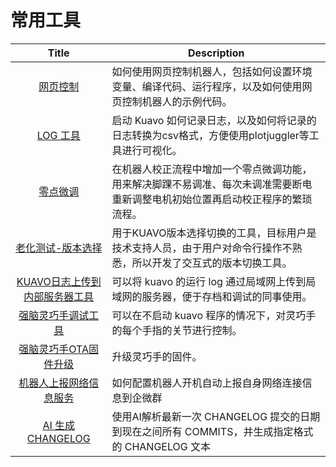 # 常用工具

<table>
  <thead>
    <tr>
      <th style="text-align: center;">Title</th>
      <th>Description</th>
    </tr>
  </thead>
  <tbody>
    <tr>
      <td style="text-align: center;"><a href="https://www.lejuhub.com/carlos/kuavo_ctrl_package/-/blob/master/readme.md">网页控制</a></td>
      <td>如何使用网页控制机器人，包括如何设置环境变量、编译代码、运行程序，以及如何使用网页控制机器人的示例代码。</td>
    </tr>
    <tr>
      <td style="text-align: center;"><a href="./docs/log_tool.md">LOG 工具</a></td>
      <td>启动 Kuavo 如何记录日志，以及如何将记录的日志转换为csv格式，方便使用plotjuggler等工具进行可视化。</td>
    </tr>
    <tr>
      <td style="text-align: center;"><a href="./joint_offset_dynamic_reload.md">零点微调</a></td>
      <td>在机器人校正流程中增加一个零点微调功能，用来解决脚踝不易调准、每次未调准需要断电重新调整电机初始位置再启动校正程序的繁琐流程。</td>
    </tr>
    <tr>
      <td style="text-align: center;"><a href="./kuavo_version_switch_tool.md">老化测试-版本选择</a></td>
      <td>用于KUAVO版本选择切换的工具，目标用户是技术支持人员，由于用户对命令行操作不熟悉，所以开发了交互式的版本切换工具。</td>
    </tr>
    <tr>
      <td style="text-align: center;"><a href="./upload_kuavo_log_tool.md">KUAVO日志上传到内部服务器工具</a></td>
      <td>可以将 kuavo 的运行 log 通过局域网上传到局域网的服务器，便于存档和调试的同事使用。</td>
    </tr>
    <tr>
      <td style="text-align: center;"><a href="./control_qiangnao_hand_tool.md">强脑灵巧手调试工具</a></td>
      <td>可以在不启动 kuavo 程序的情况下，对灵巧手的每个手指的关节进行控制。</td>
    </tr>
    <tr>
      <td style="text-align: center;"><a href="./qiangnao_hand_ota_firmware_upgrade.md">强脑灵巧手OTA固件升级</a></td>
      <td>升级灵巧手的固件。</td>
    </tr>
    <tr>
      <td style="text-align: center;"><a href="./setup_report_robot_network_info_startup.md">机器人上报网络信息服务</a></td>
      <td>如何配置机器人开机自动上报自身网络连接信息到企微群</td>
    </tr> 
    <tr>
      <td style="text-align: center;"><a href="./use_AI_gen_CHANGELOG.md">AI 生成 CHANGELOG</a></td>
      <td>使用AI解析最新一次 CHANGELOG 提交的日期到现在之间所有 COMMITS，并生成指定格式的 CHANGELOG 文本</td>
    </tr> 
  </tbody>
</table>
